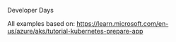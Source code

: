 Developer Days

All examples based on: https://learn.microsoft.com/en-us/azure/aks/tutorial-kubernetes-prepare-app